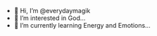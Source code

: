 - 👋 Hi, I’m @everydaymagik
- 👀 I’m interested in God...
- 🌱 I’m currently learning Energy and Emotions...

<!---
everydaymagik/everydaymagik is a ✨ special ✨ repository because its `README.md` (this file) appears on your GitHub profile.
You can click the Preview link to take a look at your changes.
--->
